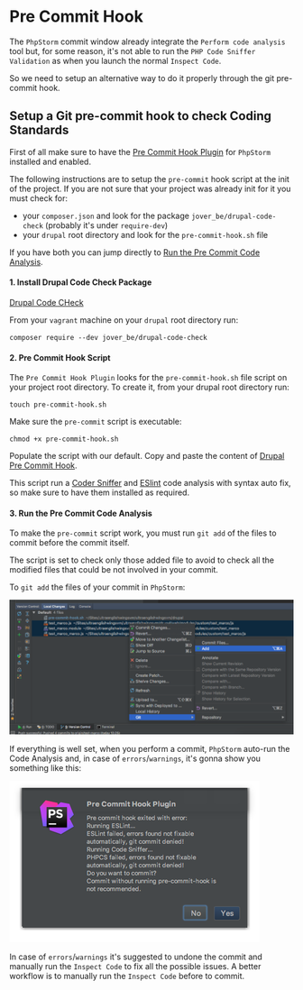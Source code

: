 # Pre Commit Hook

The `PhpStorm` commit window already integrate the `Perform code analysis` tool but, for some reason, it's not able to run the `PHP Code Sniffer Validation` as when you launch the normal `Inspect Code`.

So we need to setup an alternative way to do it properly through the git pre-commit hook.

## Setup a Git pre-commit hook to check Coding Standards

First of all make sure to have the [Pre Commit Hook Plugin](drupal_vm_phpstorm.md#pre-commit-hook-plugin) for `PhpStorm` installed and enabled.

The following instructions are to setup the `pre-commit` hook script at the init of the project. If you are not sure that your project was already init for it you must check for:

* your `composer.json` and look for the package `jover_be/drupal-code-check` (probably it's under `require-dev`)
* your `drupal` root directory and look for the `pre-commit-hook.sh` file

If you have both you can jump directly to [Run the Pre Commit Code Analysis](drupal_vm_codersniffer.md#3-run-the-pre-commit-code-analysis).

#### 1. Install Drupal Code Check Package

[Drupal Code CHeck](https://packagist.org/packages/jover_be/drupal-code-check)

From your `vagrant` machine on your `drupal` root directory run:

    composer require --dev jover_be/drupal-code-check

#### 2. Pre Commit Hook Script

The `Pre Commit Hook Plugin` looks for the `pre-commit-hook.sh` file script on your project root directory. To create it, from your drupal root directory run:

    touch pre-commit-hook.sh

Make sure the `pre-commit` script is executable:

    chmod +x pre-commit-hook.sh

Populate the script with our default. Copy and paste the content of [Drupal Pre Commit Hook](https://github.com/mecmartini/drupal-pre-commit-hook/blob/master/pre-commit).

This script run a [Coder Sniffer](drupal_vm_codersniffer.md) and [ESlint](drupal_vm_eslint.md) code analysis with syntax auto fix, so make sure to have them installed as required.

#### 3. Run the Pre Commit Code Analysis

To make the `pre-commit` script work, you must run `git add` of the files to commit before the commit itself.

The script is set to check only those added file to avoid to check all the modified files that could be not involved in your commit.

To `git add` the files of your commit in `PhpStorm`:

![PhpStorm Git Add](../img/drupal/phpstorm_47.png "PhpStorm Git Add")

If everything is well set, when you perform a commit, `PhpStorm` auto-run the Code Analysis and, in case of `errors`/`warnings`, it's gonna show you something like this:

![PHP Code Sniffer Validation](../img/drupal/phpstorm_46.png "PHP Code Sniffer Validation")

In case of `errors`/`warnings` it's suggested to undone the commit and manually run the `Inspect Code` to fix all the possible issues. A better workflow is to manually run the `Inspect Code` before to commit.